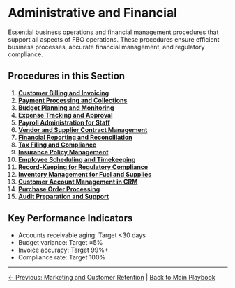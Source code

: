 # Administrative and Financial

Essential business operations and financial management procedures that support all aspects of FBO operations. These procedures ensure efficient business processes, accurate financial management, and regulatory compliance.

## Procedures in this Section

1. **[Customer Billing and Invoicing](01-customer-billing-invoicing.md)**
2. **[Payment Processing and Collections](02-payment-processing-collections.md)**
3. **[Budget Planning and Monitoring](03-budget-planning-monitoring.md)**
4. **[Expense Tracking and Approval](04-expense-tracking-approval.md)**
5. **[Payroll Administration for Staff](05-payroll-administration.md)**
6. **[Vendor and Supplier Contract Management](06-vendor-supplier-contracts.md)**
7. **[Financial Reporting and Reconciliation](07-financial-reporting-reconciliation.md)**
8. **[Tax Filing and Compliance](08-tax-filing-compliance.md)**
9. **[Insurance Policy Management](09-insurance-policy-management.md)**
10. **[Employee Scheduling and Timekeeping](10-employee-scheduling-timekeeping.md)**
11. **[Record-Keeping for Regulatory Compliance](11-regulatory-record-keeping.md)**
12. **[Inventory Management for Fuel and Supplies](12-inventory-management.md)**
13. **[Customer Account Management in CRM](13-customer-account-crm.md)**
14. **[Purchase Order Processing](14-purchase-order-processing.md)**
15. **[Audit Preparation and Support](15-audit-preparation-support.md)**

## Key Performance Indicators
- Accounts receivable aging: Target <30 days
- Budget variance: Target ±5%
- Invoice accuracy: Target 99%+
- Compliance rate: Target 100%

---
[← Previous: Marketing and Customer Retention](../05-marketing-customer-retention/README.md) | [Back to Main Playbook](../../README.md)
